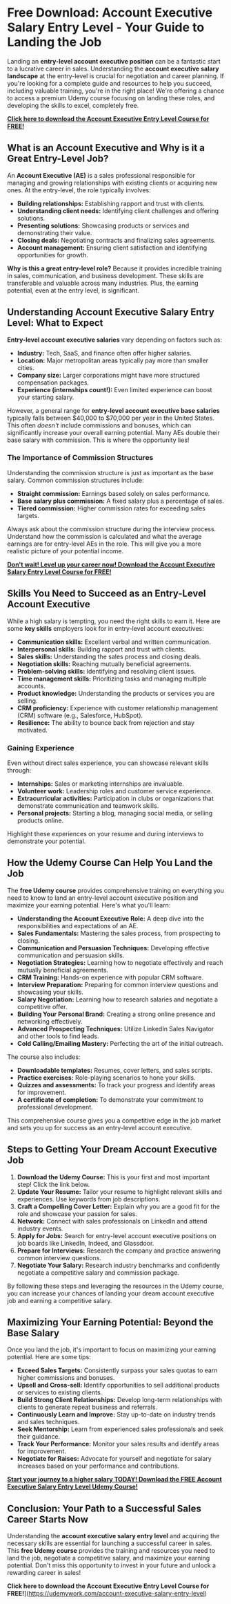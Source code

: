 # Free Download: Account Executive Salary Entry Level - Your Guide to Landing the Job

Landing an **entry-level account executive position** can be a fantastic start to a lucrative career in sales. Understanding the **account executive salary landscape** at the entry-level is crucial for negotiation and career planning. If you're looking for a complete guide and resources to help you succeed, including valuable training, you're in the right place! We're offering a chance to access a premium Udemy course focusing on landing these roles, and developing the skills to excel, completely free.

[**Click here to download the Account Executive Entry Level Course for FREE!**](https://udemywork.com/account-executive-salary-entry-level)

## What is an Account Executive and Why is it a Great Entry-Level Job?

An **Account Executive (AE)** is a sales professional responsible for managing and growing relationships with existing clients or acquiring new ones. At the entry-level, the role typically involves:

*   **Building relationships:** Establishing rapport and trust with clients.
*   **Understanding client needs:** Identifying client challenges and offering solutions.
*   **Presenting solutions:** Showcasing products or services and demonstrating their value.
*   **Closing deals:** Negotiating contracts and finalizing sales agreements.
*   **Account management:** Ensuring client satisfaction and identifying opportunities for growth.

**Why is this a great entry-level role?** Because it provides incredible training in sales, communication, and business development. These skills are transferable and valuable across many industries. Plus, the earning potential, even at the entry level, is significant.

## Understanding Account Executive Salary Entry Level: What to Expect

**Entry-level account executive salaries** vary depending on factors such as:

*   **Industry:** Tech, SaaS, and finance often offer higher salaries.
*   **Location:** Major metropolitan areas typically pay more than smaller cities.
*   **Company size:** Larger corporations might have more structured compensation packages.
*   **Experience (internships count!):** Even limited experience can boost your starting salary.

However, a general range for **entry-level account executive base salaries** typically falls between $40,000 to $70,000 per year in the United States. This often *doesn't* include commissions and bonuses, which can significantly increase your overall earning potential. Many AEs double their base salary with commission. This is where the opportunity lies!

### The Importance of Commission Structures

Understanding the commission structure is just as important as the base salary. Common commission structures include:

*   **Straight commission:** Earnings based solely on sales performance.
*   **Base salary plus commission:** A fixed salary plus a percentage of sales.
*   **Tiered commission:** Higher commission rates for exceeding sales targets.

Always ask about the commission structure during the interview process. Understand how the commission is calculated and what the average earnings are for entry-level AEs in the role. This will give you a more realistic picture of your potential income.

[**Don't wait! Level up your career now! Download the Account Executive Salary Entry Level Course for FREE!**](https://udemywork.com/account-executive-salary-entry-level)

## Skills You Need to Succeed as an Entry-Level Account Executive

While a high salary is tempting, you need the right skills to earn it. Here are some **key skills** employers look for in entry-level account executives:

*   **Communication skills:** Excellent verbal and written communication.
*   **Interpersonal skills:** Building rapport and trust with clients.
*   **Sales skills:** Understanding the sales process and closing deals.
*   **Negotiation skills:** Reaching mutually beneficial agreements.
*   **Problem-solving skills:** Identifying and resolving client issues.
*   **Time management skills:** Prioritizing tasks and managing multiple accounts.
*   **Product knowledge:** Understanding the products or services you are selling.
*   **CRM proficiency:** Experience with customer relationship management (CRM) software (e.g., Salesforce, HubSpot).
*   **Resilience:** The ability to bounce back from rejection and stay motivated.

### Gaining Experience

Even without direct sales experience, you can showcase relevant skills through:

*   **Internships:** Sales or marketing internships are invaluable.
*   **Volunteer work:** Leadership roles and customer service experience.
*   **Extracurricular activities:** Participation in clubs or organizations that demonstrate communication and teamwork skills.
*   **Personal projects:** Starting a blog, managing social media, or selling products online.

Highlight these experiences on your resume and during interviews to demonstrate your potential.

## How the Udemy Course Can Help You Land the Job

The **free Udemy course** provides comprehensive training on everything you need to know to land an entry-level account executive position and maximize your earning potential. Here's what you'll learn:

*   **Understanding the Account Executive Role:** A deep dive into the responsibilities and expectations of an AE.
*   **Sales Fundamentals:** Mastering the sales process, from prospecting to closing.
*   **Communication and Persuasion Techniques:** Developing effective communication and persuasion skills.
*   **Negotiation Strategies:** Learning how to negotiate effectively and reach mutually beneficial agreements.
*   **CRM Training:** Hands-on experience with popular CRM software.
*   **Interview Preparation:** Preparing for common interview questions and showcasing your skills.
*   **Salary Negotiation:** Learning how to research salaries and negotiate a competitive offer.
*   **Building Your Personal Brand:** Creating a strong online presence and networking effectively.
*   **Advanced Prospecting Techniques:** Utilize LinkedIn Sales Navigator and other tools to find leads.
*   **Cold Calling/Emailing Mastery:** Perfecting the art of the initial outreach.

The course also includes:

*   **Downloadable templates:** Resumes, cover letters, and sales scripts.
*   **Practice exercises:** Role-playing scenarios to hone your skills.
*   **Quizzes and assessments:** To track your progress and identify areas for improvement.
*   **A certificate of completion:** To demonstrate your commitment to professional development.

This comprehensive course gives you a competitive edge in the job market and sets you up for success as an entry-level account executive.

## Steps to Getting Your Dream Account Executive Job

1.  **Download the Udemy Course:** This is your first and most important step! Click the link below.
2.  **Update Your Resume:** Tailor your resume to highlight relevant skills and experiences. Use keywords from job descriptions.
3.  **Craft a Compelling Cover Letter:** Explain why you are a good fit for the role and showcase your passion for sales.
4.  **Network:** Connect with sales professionals on LinkedIn and attend industry events.
5.  **Apply for Jobs:** Search for entry-level account executive positions on job boards like LinkedIn, Indeed, and Glassdoor.
6.  **Prepare for Interviews:** Research the company and practice answering common interview questions.
7.  **Negotiate Your Salary:** Research industry benchmarks and confidently negotiate a competitive salary and commission package.

By following these steps and leveraging the resources in the Udemy course, you can increase your chances of landing your dream account executive job and earning a competitive salary.

## Maximizing Your Earning Potential: Beyond the Base Salary

Once you land the job, it's important to focus on maximizing your earning potential. Here are some tips:

*   **Exceed Sales Targets:** Consistently surpass your sales quotas to earn higher commissions and bonuses.
*   **Upsell and Cross-sell:** Identify opportunities to sell additional products or services to existing clients.
*   **Build Strong Client Relationships:** Develop long-term relationships with clients to generate repeat business and referrals.
*   **Continuously Learn and Improve:** Stay up-to-date on industry trends and sales techniques.
*   **Seek Mentorship:** Learn from experienced sales professionals and seek their guidance.
*   **Track Your Performance:** Monitor your sales results and identify areas for improvement.
*   **Negotiate for Raises:** Advocate for yourself and negotiate for salary increases based on your performance and contributions.

[**Start your journey to a higher salary TODAY! Download the FREE Account Executive Salary Entry Level Udemy Course!**](https://udemywork.com/account-executive-salary-entry-level)

## Conclusion: Your Path to a Successful Sales Career Starts Now

Understanding the **account executive salary entry level** and acquiring the necessary skills are essential for launching a successful career in sales. This **free Udemy course** provides the training and resources you need to land the job, negotiate a competitive salary, and maximize your earning potential. Don't miss this opportunity to invest in your future and unlock a rewarding career in sales!

**Click here to download the Account Executive Entry Level Course for FREE!**](https://udemywork.com/account-executive-salary-entry-level)

